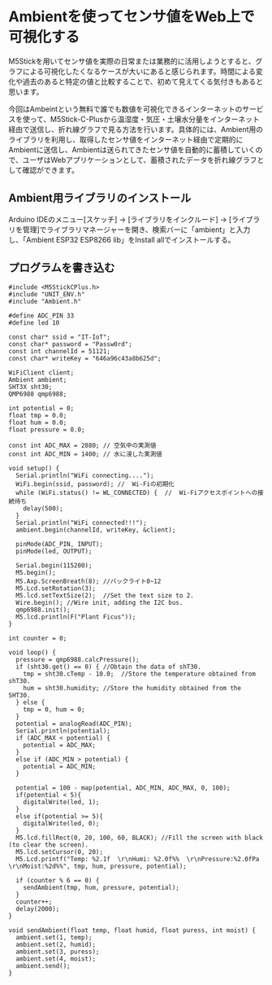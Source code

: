 # Ambientを使ってセンサ値をWeb上で可視化する

M5Stickを用いてセンサ値を実際の日常または業務的に活用しようとすると、グラフによる可視化したくなるケースが大いにあると感じられます。時間による変化や過去のあると特定の値と比較することで、初めて見えてくる気付きもあると思います。

今回はAmbeintという無料で誰でも数値を可視化できるインターネットのサービスを使って、M5Stick-C-Plusから温湿度・気圧・土壌水分量をインターネット経由で送信し、折れ線グラフで見る方法を行います。具体的には、Ambient用のライブラリを利用し、取得したセンサ値をインターネット経由で定期的にAmbientに送信し、Ambientは送られてきたセンサ値を自動的に蓄積していくので、ユーザはWebアプリケーションとして、蓄積されたデータを折れ線グラフとして確認ができます。

## Ambient用ライブラリのインストール

Arduino IDEのメニュー[スケッチ] → [ライブラリをインクルード] → [ライブラリを管理]でライブラリマネージャーを開き、検索バーに「ambient」と入力し、「Ambient ESP32 ESP8266 lib」をInstall allでインストールする。

## プログラムを書き込む

```
#include <M5StickCPlus.h>
#include "UNIT_ENV.h"
#include "Ambient.h"

#define ADC_PIN 33
#define led 10

const char* ssid = "IT-IoT";
const char* password = "Passw0rd";
const int channelId = 51121;
const char* writeKey = "646a96c43a8b625d";

WiFiClient client;
Ambient ambient;
SHT3X sht30;
QMP6988 qmp6988;

int potential = 0;
float tmp = 0.0;
float hum = 0.0;
float pressure = 0.0;

const int ADC_MAX = 2880; // 空気中の実測値
const int ADC_MIN = 1400; // 水に浸した実測値

void setup() {
  Serial.println("WiFi connecting....");
  WiFi.begin(ssid, password); //  Wi-Fiの初期化
  while (WiFi.status() != WL_CONNECTED) {  //  Wi-Fiアクセスポイントへの接続待ち
    delay(500);
  }
  Serial.println("WiFi connected!!!");
  ambient.begin(channelId, writeKey, &client);

  pinMode(ADC_PIN, INPUT);
  pinMode(led, OUTPUT);
  
  Serial.begin(115200);
  M5.begin();
  M5.Axp.ScreenBreath(8); //バックライト0~12
  M5.Lcd.setRotation(3);
  M5.lcd.setTextSize(2);  //Set the text size to 2.
  Wire.begin(); //Wire init, adding the I2C bus.
  qmp6988.init();
  M5.lcd.println(F("Plant Ficus"));
}

int counter = 0;

void loop() {
  pressure = qmp6988.calcPressure();
  if (sht30.get() == 0) { //Obtain the data of shT30.
    tmp = sht30.cTemp - 10.0;  //Store the temperature obtained from shT30.
    hum = sht30.humidity; //Store the humidity obtained from the SHT30.
  } else {
    tmp = 0, hum = 0;
  }
  potential = analogRead(ADC_PIN);
  Serial.println(potential);
  if (ADC_MAX < potential) {
    potential = ADC_MAX;
  }
  else if (ADC_MIN > potential) {
    potential = ADC_MIN;
  }

  potential = 100 - map(potential, ADC_MIN, ADC_MAX, 0, 100);
  if(potential < 5){
    digitalWrite(led, 1);
  }
  else if(potential >= 5){
    digitalWrite(led, 0);
  }
  M5.lcd.fillRect(0, 20, 100, 60, BLACK); //Fill the screen with black (to clear the screen).
  M5.lcd.setCursor(0, 20);
  M5.Lcd.printf("Temp: %2.1f  \r\nHumi: %2.0f%%  \r\nPressure:%2.0fPa \r\nMoist:%2d%%", tmp, hum, pressure, potential);

  if (counter % 6 == 0) {
    sendAmbient(tmp, hum, pressure, potential);
  }
  counter++;
  delay(2000);
}

void sendAmbient(float temp, float humid, float puress, int moist) {
  ambient.set(1, temp);
  ambient.set(2, humid);
  ambient.set(3, puress);
  ambient.set(4, moist);
  ambient.send();
}
```